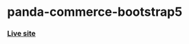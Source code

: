 # panda-commerce-bootstrap5

### [Live site](https://dev-sajjad.github.io/panda-commerce-bootstrap5/)
